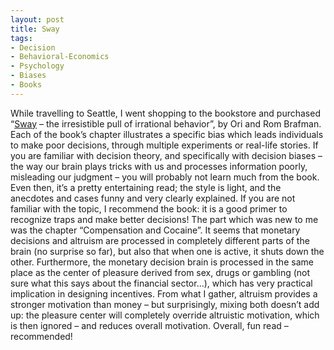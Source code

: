 ```yaml
---
layout: post
title: Sway
tags:
- Decision
- Behavioral-Economics
- Psychology
- Biases
- Books
---
```


While travelling to Seattle, I went shopping to the bookstore and purchased “[Sway](http://www.swaybook.com/) – the irresistible pull of irrational behavior”, by Ori and Rom Brafman. Each of the book’s chapter illustrates a specific bias which leads individuals to make poor decisions, through multiple experiments or real-life stories.  If you are familiar with decision theory, and specifically with decision biases – the way our brain plays tricks with us and processes information poorly, misleading our judgment – you will probably not learn much from the book. Even then, it’s a pretty entertaining read; the style is light, and the anecdotes and cases funny and very clearly explained. If you are not familiar with the topic, I recommend the book: it is a good primer to recognize traps and make better decisions!  The part which was new to me was the chapter “Compensation and Cocaine”. It seems that monetary decisions and altruism are processed in completely different parts of the brain (no surprise so far), but also that when one is active, it shuts down the other. Furthermore, the monetary decision brain is processed in the same place as the center of pleasure derived from sex, drugs or gambling (not sure what this says about the financial sector…), which has very practical implication in designing incentives. From what I gather, altruism provides a stronger motivation than money – but surprisingly, mixing both doesn’t add up: the pleasure center will completely override altruistic motivation, which is then ignored – and reduces overall motivation.  Overall, fun read – recommended!
